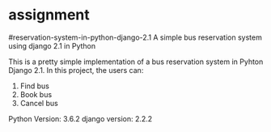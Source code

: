 # assignment
#reservation-system-in-python-django-2.1
A simple bus reservation system using django 2.1 in Python

This is a pretty simple implementation of a bus reservation system in Pyhton Django 2.1.
In this project, the users can:
1. Find bus
2. Book bus
3. Cancel bus

Python Version: 3.6.2
django version: 2.2.2

